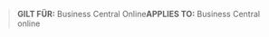 > <span data-ttu-id="165d3-101">**GILT FÜR:** Business Central Online</span><span class="sxs-lookup"><span data-stu-id="165d3-101">**APPLIES TO:** Business Central online</span></span>